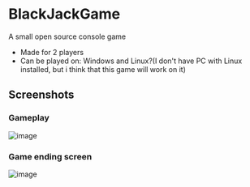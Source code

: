 # BlackJackGame
A small open source console game
* Made for 2 players
* Can be played on: Windows and Linux?(I don't have PC with Linux installed, but i think that this game will work on it)
## Screenshots
### Gameplay
![image](https://user-images.githubusercontent.com/36788803/157440391-b1f7278a-9a75-414e-bb9d-d1d5f150ea28.png)
### Game ending screen
![image](https://user-images.githubusercontent.com/36788803/157440431-0a972e95-a400-41a3-99a4-8caf84c7acb7.png)
